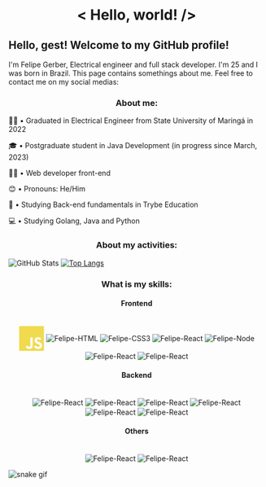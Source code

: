 <h1 align="center"> < Hello, world! /> </h1>

<h2> Hello, gest! Welcome to my GitHub profile! </h2>

<p> I'm Felipe Gerber, Electrical engineer and full stack developer. I'm 25 and I was born in Brazil. This page contains somethings about me. Feel free to contact me on my social medias:  </p>

<h3 align="center"> About me: </h3>


👨‍🎓 • Graduated in Electrical Engineer from State University of Maringá in 2022 

🎓 • Postgraduate student in Java Development (in progress since March, 2023)

👨‍💻 • Web developer front-end

😊 • Pronouns: He/Him

🚀 • Studying Back-end fundamentals in Trybe Education

💻 • Studying Golang, Java and Python


<h3 align="center"> About my activities: </h3>

![GitHub Stats](https://github-readme-stats.vercel.app/api?username=feliperech&theme=radical) [![Top Langs](https://github-readme-stats.vercel.app/api/top-langs/?username=feliperech&theme=radical)](https://github.com/feliperech/github-readme-stats)

<h3 align="center"> What is my skills: </h3>

<h4  align="center"> Frontend </h4>

<div  align="center" style="display: inline_block"><br>
  <img align="center" alt="Felipe-Js" width="50px" src="https://raw.githubusercontent.com/devicons/devicon/master/icons/javascript/javascript-plain.svg">
  
  <img align="center" alt="Felipe-HTML" width="50px"  src="https://cdn.jsdelivr.net/gh/devicons/devicon/icons/html5/html5-original-wordmark.svg"  />
  <img align="center" alt="Felipe-CSS3" width="50px" src="https://cdn.jsdelivr.net/gh/devicons/devicon/icons/css3/css3-original-wordmark.svg" />
  <img align="center" alt="Felipe-React" width="50px" src="https://cdn.jsdelivr.net/gh/devicons/devicon/icons/react/react-original.svg" />
  <img align="center" alt="Felipe-Node" width="50px"  src="https://cdn.jsdelivr.net/gh/devicons/devicon/icons/nodejs/nodejs-original.svg" />
<img align="center" alt="Felipe-React" width="50px"  src="https://cdn.jsdelivr.net/gh/devicons/devicon/icons/sass/sass-original.svg" />
<img align="center" alt="Felipe-React" width="50px"  src="https://cdn.jsdelivr.net/gh/devicons/devicon/icons/tailwindcss/tailwindcss-original-wordmark.svg" />
</div>

<h4  align="center"> Backend </h4>
<div  align="center" style="display: inline_block"><br>
<img align="center" alt="Felipe-React" width="50px"  src="https://cdn.jsdelivr.net/gh/devicons/devicon/icons/docker/docker-original.svg" />
<img align="center" alt="Felipe-React" width="50px"  src="https://cdn.jsdelivr.net/gh/devicons/devicon/icons/mysql/mysql-original-wordmark.svg" />

<img align="center" alt="Felipe-React" width="50px"  src="https://cdn.jsdelivr.net/gh/devicons/devicon/icons/java/java-original-wordmark.svg" />
<img align="center" alt="Felipe-React" width="50px"  src="https://cdn.jsdelivr.net/gh/devicons/devicon/icons/python/python-original-wordmark.svg" />
<img align="center" alt="Felipe-React" width="50px"  src="https://cdn.jsdelivr.net/gh/devicons/devicon/icons/go/go-original-wordmark.svg" />
<img align="center" alt="Felipe-React" width="50px"  src="https://cdn.jsdelivr.net/gh/devicons/devicon/icons/c/c-original.svg" />
</div>

<h4  align="center" > Others </h4>

<div align="center" style="display: inline_block"><br>


<img align="center" alt="Felipe-React" width="50px"  src="https://cdn.jsdelivr.net/gh/devicons/devicon/icons/linux/linux-original.svg" />

<img align="center" alt="Felipe-React" width="50px"  src="https://cdn.jsdelivr.net/gh/devicons/devicon/icons/arduino/arduino-original-wordmark.svg" />

</div>

![snake gif](https://github.com/feliperech/feliperech/blob/output/github-contribution-grid-snake.svg)
